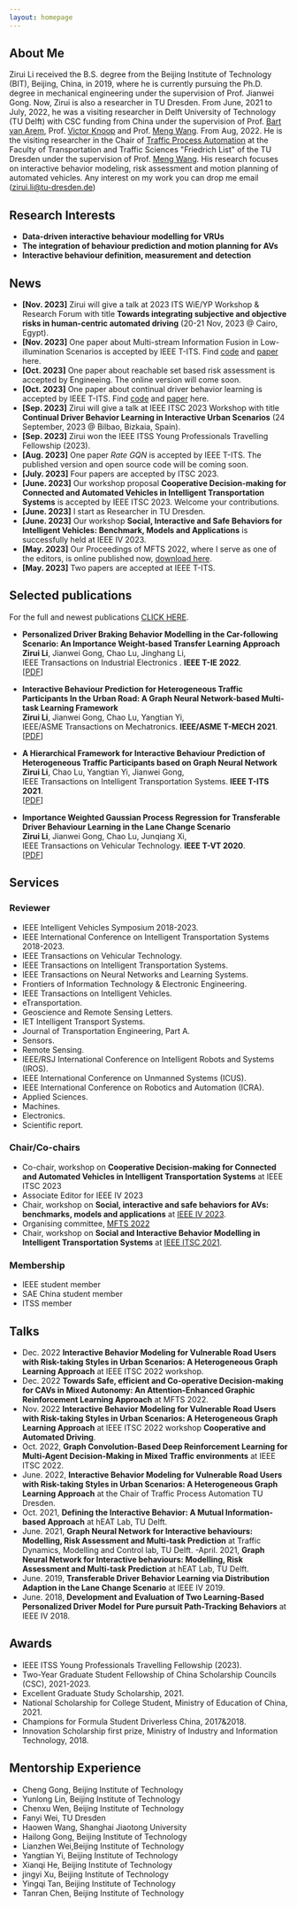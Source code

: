 ```yaml
---
layout: homepage
---
```


## About Me

Zirui Li received the 
B.S. degree from the Beijing Institute of Technology (BIT), Beijing, China, in 2019, 
where he is currently pursuing the Ph.D. degree in mechanical engineering under the supervision of Prof. Jianwei Gong. Now, Zirui is also a researcher in TU Dresden.
From June, 2021 to July, 2022, 
he was a visiting researcher in Delft University of Technology (TU Delft) with CSC funding from China 
under the supervision of Prof. [Bart van Arem](https://www.tudelft.nl/en/ceg/about-faculty/departments/transport-planning/staff/personal-pages/arem-b-van/), Prof. [Victor Knoop](https://www.tudelft.nl/citg/over-faculteit/afdelingen/transport-planning/staff/persoonlijke-paginas/knoop-vl) and Prof. [Meng Wang](https://tu-dresden.de/bu/verkehr/vis/vpa/die-professur/head-of-chair). 
From Aug, 2022. He is the visiting researcher 
in the Chair of [Traffic Process Automation](https://tu-dresden.de/bu/verkehr/vis/vpa/die-professur/gastforscher-innen) at the Faculty of Transportation and Traffic Sciences "Friedrich List" of the TU Dresden under the supervision of Prof. [Meng Wang](https://tu-dresden.de/bu/verkehr/vis/vpa/die-professur/head-of-chair). His research focuses on interactive behavior modeling, risk assessment and motion planning of automated vehicles. Any interest on my work you can drop me email (zirui.li@tu-dresden.de)


## Research Interests

- **Data-driven interactive behaviour modelling for VRUs** 
- **The integration of behaviour prediction and motion planning for AVs**
- **Interactive behaviour definition, measurement and  detection**

## News
- **[Nov. 2023]** Zirui will give a talk at 2023 ITS WiE/YP Workshop & Research Forum with title **Towards integrating subjective and objective risks in human-centric automated driving** (20-21 Nov, 2023 @ Cairo, Egypt).
- **[Nov. 2023]** One paper about Multi-stream Information Fusion in Low-illumination Scenarios is accepted by IEEE T-ITS. Find [code](https://github.com/TommyGong08/MSIF) and [paper](https://ieeexplore.ieee.org/document/10310658) here.
- **[Oct. 2023]** One paper about reachable set based risk assessment is accepted by Engineeing. The online version will come soon.
- **[Oct. 2023]** One paper about continual driver behavior learning is accepted by IEEE T-ITS. Find [code](https://github.com/BIT-Jack/D-GSM) and [paper](https://ieeexplore.ieee.org/document/10299595) here.
- **[Sep. 2023]** Zirui will give a talk at IEEE ITSC 2023 Workshop with title **Continual Driver Behavior Learning in Interactive Urban Scenarios** (24 September, 2023 @ Bilbao, Bizkaia, Spain).
- **[Sep. 2023]** Zirui won the IEEE ITSS Young Professionals Travelling Fellowship (2023).
- **[Aug. 2023]** One paper *Rate GQN* is accepted by IEEE T-ITS. The published version and open source code will be coming soon.
- **[July. 2023]** Four papers are accepted by ITSC 2023.
- **[June. 2023]** Our workshop proposal **Cooperative Decision-making for Connected and Automated Vehicles in Intelligent Transportation Systems** is accepted by IEEE ITSC 2023. Welcome your contributions.
- **[June. 2023]** I start as Researcher in TU Dresden.
- **[June. 2023]** Our workshop **Social, Interactive and Safe Behaviors for Intelligent Vehicles: Benchmark, Models and Applications** is successfully held at IEEE IV 2023.
- **[May. 2023]** Our Proceedings of MFTS 2022, where I serve as one of the editors, is online published now, [download here](https://doi.org/10.25368/2023.9). 
- **[May. 2023]** Two papers are accepted at IEEE T-ITS.
<!-- - **[Dec. 2022]** The master student, Fanyi Wei, I serve as the daily supervisor, successfully defense the thesis with title **Optimization of Velocity for Eco-Driving using Reinforcement Learning based on Simulation Data of BMW i3**. Congratulations!  -->
<!-- - **[Dec. 2022]** One paper entitled **Continual Interactive Behavior Learning With Traffic Divergence Measurement: A Dynamic Gradient Scenario Memory Approach** is pre-printed on ArXiv. Find [paper](https://github.com/BIT-Jack/D-GSM) and [code](https://github.com/BIT-Jack/D-GSM) here. -->
<!-- - **[Dec. 2022]** One paper entitled **Multi-agent Trajectory Prediction in Continuous Scenarios: A Dynamic Memory Enhanced Lifelong Learning approach** is accepted by [TRB annual meeting](https://www.trb.org/AnnualMeeting/AnnualMeeting.aspx). We will give a poster at Vehicle-Highway Automation 2023, Part 3 (Part 1, Session 2228; Part 2, Session 2229). -->
<!-- - **[Nov. 2022]** One paper related **Multi-stream Information Fusion for Trajectory Prediction in Low-illumination Scenarios** is pre-printed, See [paper](https://arxiv.org/abs/2211.10226) and [code](https://github.com/TommyGong08/MSIF) for details. Welcome star,comments and feedback. -->
<!-- - **[Nov. 2022]** One paper related **graph reinforcement learning for CAVs in mixed traffic** is pre-printed, See [paper](https://arxiv.org/abs/2211.03005) and [code](https://github.com/Jacklinkk/Graph_CAVs) for details. Welcome star,comments and feedback. -->
<!-- - **[Nov. 2022]** Our workshop proposal at IEEE IV 2023 titled **Social, Interactive and Safe Behaviors for Intelligent Vehicles: Benchmark, Models and Applications** is officially accepted. [HERE](https://sites.google.com/view/iv2023-social/%E9%A6%96%E9%A1%B5) is the website. We invite many experienced researchers in this topic. Welcome to submit your workshop papers and click the link for detailed information and deadlines. -->
<!-- - **[Oct. 2022]** I will give a talk with title **Interactive Behavior Modeling for Vulnerable Road Users with Risk-taking Styles in Urban Scenarios: A Heterogeneous Graph Learning Approach** at IEEE ITSC 2022 Workshop **Cooperative  and Automated Driving** -->
<!-- - **[Oct. 2022]** We give a talk about graph reinforcement learning at IEEE ITSC 2022.  -->
<!-- - **[Sep. 2022]** Welcome everyone, this is my homepage. You can find my updates here. -->

## Selected publications

For the full and newest publications [CLICK HERE](https://scholar.google.com/citations?user=nCHChhsAAAAJ&hl=zh-CN). 

<!-- - **A Transferable Energy Management Strategy for Hybrid Electric Vehicles via Dueling Deep Deterministic Policy Gradient**
  <br>
  Jingyi Xu#, **Zirui Li#**, Guodong Du, Qi Liu, Li Gao, Yanan Zhao,
  <br>
  Green Energy and Intelligent Transportation. **GEIT 2022**.
  <br>
  [[PDF](https://www.sciencedirect.com/science/article/pii/S2773153722000184)] [[Code](https://github.com/BIT-XJY/RL-based-Transferable-EMS)] (# donates equal contributions) -->

- **Personalized Driver Braking Behavior Modelling in the Car-following Scenario: An Importance Weight-based Transfer Learning Approach**
  <br>
  **Zirui Li**, Jianwei Gong, Chao Lu, Jinghang Li,
  <br>
  IEEE Transactions on Industrial Electronics	. **IEEE T-IE 2022**.
  <br>
  [[PDF](https://ieeexplore.ieee.org/stamp/stamp.jsp?arnumber=9700778)] 

<!-- - **Graph Convolution-Based Deep Reinforcement Learning for Multi-Agent Decision-Making in Mixed Traffic environments**
  <br>
  Qi Liu, **Zirui Li#**,  Jingda Wu, Xueyuan Li,
  <br>
  The 25th IEEE International Conference on Intelligent Transportation Systems. **IEEE ITSC 2022**.
  <br>
  [[PDF](https://arxiv.org/pdf/2201.12776.pdf)] [[Code](https://github.com/Jacklinkk/TorchGRL)] <strong><i style="color:#e74d3c">Workshop oral presentation</i></strong> -->
  

- **Interactive Behaviour Prediction for Heterogeneous Traffic Participants In the Urban Road: A Graph Neural Network-based Multi-task Learning Framework**
  <br>
  **Zirui Li**, Jianwei Gong, Chao Lu, Yangtian Yi,
  <br>
  IEEE/ASME Transactions on Mechatronics. **IEEE/ASME T-MECH 2021**.
  <br>
  [[PDF](https://ieeexplore.ieee.org/stamp/stamp.jsp?arnumber=9406384)]
  


- **A Hierarchical Framework for Interactive Behaviour Prediction of Heterogeneous Traffic Participants based on Graph Neural Network**
  <br>
  **Zirui Li**, Chao Lu, Yangtian Yi, Jianwei Gong, 
  <br>
  IEEE Transactions on Intelligent Transportation Systems. **IEEE T-ITS 2021**.
  <br>
  [[PDF](https://ieeexplore.ieee.org/stamp/stamp.jsp?arnumber=9468360)]
  


- **Importance Weighted Gaussian Process Regression for Transferable Driver Behaviour Learning in the Lane Change Scenario**
  <br>
  **Zirui Li**, Jianwei Gong,  Chao Lu, Junqiang Xi,
  <br>
  IEEE Transactions on Vehicular Technology. **IEEE T-VT 2020**.
  <br>
  [[PDF](https://ieeexplore.ieee.org/stamp/stamp.jsp?arnumber=9186674)]
  
  

<!-- - **A Comparative Study on Transferable Driver Behavior Learning Methods in the Lane-Changing Scenario**
  <br>
  Cheng Gong#, **Zirui Li#**,  Chao Lu, Fengqing  Hu,
  <br>
  The 22nd IEEE International Conference on Intelligent Transportation Systems	. **IEEE ITSC 2020**.
  <br>
  [[PDF](https://ieeexplore.ieee.org/stamp/stamp.jsp?tp=&arnumber=8916986)] <strong><i style="color:#e74d3c">Workshop oral presentation</i></strong>(# donates equal contributions)
  
  
- **Transferable Driver Behavior Learning via Distribution Adaption in the Lane Change Scenario**
  <br>
  **Zirui Li#**, Cheng Gong#,  Chao Lu, Jianwei Gong, Junyan Lu, Youzhi Xu, Fengqing  Hu,
  <br>
  IEEE Intelligent Vehicles Symposium. **IEEE IV's 2019**.
  <br>
  [[PDF](https://ieeexplore.ieee.org/stamp/stamp.jsp?arnumber=8813781)] <strong><i style="color:#e74d3c">Workshop oral presentation</i></strong> (# donates equal contributions) -->


<!-- - **Development and Evaluation of Two Learning-Based Personalized Driver Model for Pure pursuit Path-Tracking Behaviors**
  <br>
  **Zirui Li**, Boyang Wang,  Jianwei Gong, Tianyun Gao,  Chaolu, Gang Wang,
  <br>
  IEEE Intelligent Vehicles Symposium. **IEEE IV's 2018**.
  <br>
  [[PDF](https://ieeexplore.ieee.org/stamp/stamp.jsp?arnumber=8500618)]  <strong><i style="color:#e74d3c">Workshop oral presentation</i></strong> -->
  

## Services
### Reviewer
- IEEE Intelligent Vehicles Symposium 2018-2023.
- IEEE International Conference on Intelligent Transportation Systems 2018-2023.
- IEEE Transactions on Vehicular Technology.
- IEEE Transactions on Intelligent Transportation Systems.
- IEEE Transactions on Neural Networks and Learning Systems.
- Frontiers of Information Technology & Electronic Engineering.
- IEEE Transactions on Intelligent Vehicles.
- eTransportation.
- Geoscience and Remote Sensing Letters.
- IET Intelligent Transport Systems.
- Journal of Transportation Engineering, Part A.
- Sensors.
- Remote Sensing.
- IEEE/RSJ International Conference on Intelligent Robots and Systems (IROS).
- IEEE International Conference on Unmanned Systems (ICUS).
- IEEE International Conference on Robotics and Automation (ICRA).
- Applied Sciences.
- Machines.
- Electronics.
- Scientific report.


### Chair/Co-chairs
- Co-chair, workshop on **Cooperative Decision-making for Connected and Automated Vehicles in Intelligent Transportation Systems** at IEEE ITSC 2023
- Associate Editor for IEEE IV 2023
- Chair, workshop on **Social, interactive and safe behaviors for AVs: benchmarks, models and applications** at [IEEE IV 2023](https://sites.google.com/view/iv2023-social/%E9%A6%96%E9%A1%B5). 
- Organising committee, [MFTS 2022](https://tu-dresden.de/bu/verkehr/veranstaltungen/mfts-2022/program)
- Chair, workshop on **Social and Interactive Behavior Modelling in Intelligent Transportation Systems** at [IEEE ITSC 2021](https://sites.google.com/view/itsc2021-social/).

### Membership
- IEEE student member
- SAE China student member
- ITSS member
<!-- - IEEE ITSS Young Professionals Travelling Fellowship (2023)  -->


## Talks
- Dec. 2022 **Interactive Behavior Modeling for Vulnerable Road Users with Risk-taking Styles in Urban Scenarios: A Heterogeneous Graph Learning Approach** at IEEE ITSC 2022 workshop.
- Dec. 2022 **Towards Safe, efficient and Co-operative Decision-making for CAVs in Mixed Autonomy: An Attention-Enhanced Graphic Reinforcement Learning Approach** at MFTS 2022.
- Nov. 2022 **Interactive Behavior Modeling for Vulnerable Road Users with Risk-taking Styles in Urban Scenarios: A Heterogeneous Graph Learning Approach** at IEEE ITSC 2022 workshop **Cooperative and Automated Driving**.
- Oct. 2022, **Graph Convolution-Based Deep Reinforcement Learning for Multi-Agent Decision-Making in Mixed Traffic environments** at IEEE ITSC 2022.
- June. 2022, **Interactive Behavior Modeling for Vulnerable Road Users with Risk-taking Styles in Urban Scenarios: A Heterogeneous Graph Learning Approach** at the Chair of Traffic Process Automation
 TU Dresden. 
- Oct. 2021, **Defining the Interactive Behavior: A Mutual Information-based Approach** at hEAT Lab, TU Delft.
- June. 2021, **Graph Neural Network for Interactive behaviours: Modelling, Risk Assessment and Multi-task Prediction** at Traffic Dynamics, Modelling and Control lab, TU Delft. -April. 2021, **Graph Neural Network for Interactive behaviours: Modelling, Risk Assessment and Multi-task Prediction** at hEAT Lab, TU Delft.
- June. 2019, **Transferable Driver Behavior Learning via Distribution Adaption in the Lane Change Scenario** at IEEE IV 2019.
- June. 2018, **Development and Evaluation of Two Learning-Based Personalized Driver Model for Pure pursuit Path-Tracking Behaviors** at IEEE IV 2018.

## Awards
- IEEE ITSS Young Professionals Travelling Fellowship (2023).
- Two-Year Graduate Student Fellowship of China Scholarship Councils (CSC), 2021-2023.
- Excellent Graduate Study Scholarship, 2021.
- National Scholarship for College Student, Ministry of Education of China, 2021.
- Champions for Formula Student Driverless China, 2017&2018.
- Innovation Scholarship first prize, Ministry of Industry and Information Technology, 2018.


## Mentorship Experience
- Cheng Gong, Beijing Institute of Technology
- Yunlong Lin, Beijing Institute of Technology
- Chenxu Wen, Beijing Institute of Technology
- Fanyi Wei, TU Dresden
- Haowen Wang, Shanghai Jiaotong University
- Hailong Gong, Beijing Institute of Technology
- Lianzhen Wei,Beijing Institute of Technology
- Yangtian Yi, Beijing Institute of Technology
- Xianqi He, Beijing Institute of Technology
- jingyi Xu, Beijing Institute of Technology
- Yingqi Tan, Beijing Institute of Technology
- Tanran Chen, Beijing Institute of Technology
